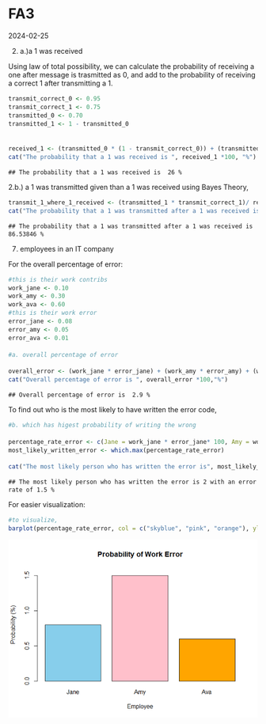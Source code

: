 FA3
================
2024-02-25

2.  a.)a 1 was received

Using law of total possibility, we can calculate the probability of
receiving a one after message is trasmitted as 0, and add to the
probability of receiving a correct 1 after transmitting a 1.

``` r
transmit_correct_0 <- 0.95 
transmit_correct_1 <- 0.75
transmitted_0 <- 0.70
transmitted_1 <- 1 - transmitted_0


received_1 <- (transmitted_0 * (1 - transmit_correct_0)) + (transmitted_1 * transmit_correct_1)
cat("The probability that a 1 was received is ", received_1 *100, "%")
```

    ## The probability that a 1 was received is  26 %

2.b.) a 1 was transmitted given than a 1 was received using Bayes
Theory,

``` r
transmit_1_where_1_received <- (transmitted_1 * transmit_correct_1)/ received_1
cat("The probability that a 1 was transmitted after a 1 was received is ", transmit_1_where_1_received * 100, "%")
```

    ## The probability that a 1 was transmitted after a 1 was received is  86.53846 %

7.  employees in an IT company

For the overall percentage of error:

``` r
#this is their work contribs
work_jane <- 0.10
work_amy <- 0.30
work_ava <- 0.60
#this is their work error
error_jane <- 0.08
error_amy <- 0.05
error_ava <- 0.01

#a. overall percentage of error

overall_error <- (work_jane * error_jane) + (work_amy * error_amy) + (work_ava * error_ava)
cat("Overall percentage of error is ", overall_error *100,"%")
```

    ## Overall percentage of error is  2.9 %

To find out who is the most likely to have written the error code,

``` r
#b. which has higest probability of writing the wrong 

percentage_rate_error <- c(Jane = work_jane * error_jane* 100, Amy = work_amy * error_amy* 100, Ava = work_ava * error_ava* 100)
most_likely_written_error <- which.max(percentage_rate_error)

cat("The most likely person who has written the error is", most_likely_written_error, "with an error rate of", percentage_rate_error[most_likely_written_error], "%")
```

    ## The most likely person who has written the error is 2 with an error rate of 1.5 %

For easier visualization:

``` r
#to visualize, 
barplot(percentage_rate_error, col = c("skyblue", "pink", "orange"), ylim = c(0, 1.6), main = "Probability of Work Error", xlab = "Employee", ylab = "Probability (%)")
```

![](RODILLAS,-CHRISTIAN-MIGUEL-T.-FA-3_files/figure-gfm/unnamed-chunk-5-1.png)<!-- -->
